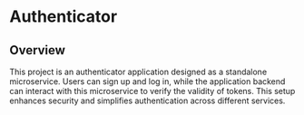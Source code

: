 # Authenticator

## Overview
This project is an authenticator application designed as a standalone microservice. Users can sign up and log in, while the application backend can interact with this microservice to verify the validity of tokens. This setup enhances security and simplifies authentication across different services.
